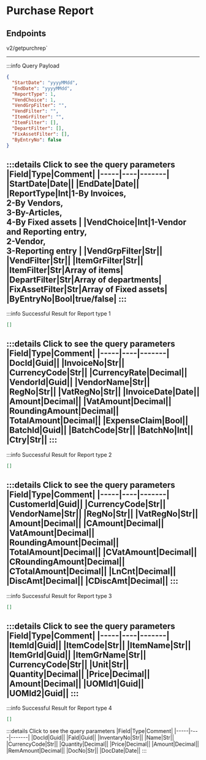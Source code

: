 # Purchase Report

## Endpoints

<!--@include: @/dist/md/api_url.md-->v2/getpurchrep`

---
:::info Query Payload
```json
{
  "StartDate": "yyyyMMdd",
  "EndDate": "yyyyMMdd",
  "ReportType": 1,
  "VendChoice": 1,
  "VendGrpFilter": "",
  "VendFilter": "",
  "ItemGrFilter": "",
  "ItemFilter": [],
  "DepartFilter": [],
  "FixAssetFilter": [],
  "ByEntryNo": false
}
```
:::details Click to see the query parameters
|Field|Type|Comment|
|-----|----|-------|
|StartDate|Date||
|EndDate|Date||
|ReportType|Int|1-By Invoices,<br> 2-By Vendors,<br> 3-By-Articles,<br> 4-By Fixed assets |
|VendChoice|Int|1-Vendor and Reporting entry,<br> 2-Vendor,<br> 3-Reporting entry |
|VendGrpFilter|Str||
|VendFilter|Str||
|ItemGrFilter|Str||
|ItemFilter|Str|Array of items|
|DepartFilter|Str|Array of departments|
|FixAssetFilter|Str|Array of Fixed assets|
|ByEntryNo|Bool|true/false|
:::
---
:::info Successful Result for Report type 1
```json
[]
```
:::details Click to see the query parameters
|Field|Type|Comment|
|-----|----|-------|
|DocId|Guid||
|InvoiceNo|Str||
|CurrencyCode|Str||
|CurrencyRate|Decimal||
|VendorId|Guid||
|VendorName|Str||
|RegNo|Str||
|VatRegNo|Str||
|InvoiceDate|Date||
|Amount|Decimal||
|VatAmount|Decimal||
|RoundingAmount|Decimal||
|TotalAmount|Decimal||
|ExpenseClaim|Bool||
|BatchId|Guid||
|BatchCode|Str||
|BatchNo|Int||
|Ctry|Str||
:::
---
:::info Successful Result for Report type 2
```json
[]
```
:::details Click to see the query parameters
|Field|Type|Comment|
|-----|----|-------|
|CustomerId|Guid||
|CurrencyCode|Str||
|VendorName|Str||
|RegNo|Str||
|VatRegNo|Str||
|Amount|Decimal||
|CAmount|Decimal||
|VatAmount|Decimal||
|RoundingAmount|Decimal||
|TotalAmount|Decimal||
|CVatAmount|Decimal||
|CRoundingAmount|Decimal||
|CTotalAmount|Decimal||
|LnCnt|Decimal||
|DiscAmt|Decimal||
|CDiscAmt|Decimal||
:::
---
:::info Successful Result for Report type 3
```json
[]
```
:::details Click to see the query parameters
|Field|Type|Comment|
|-----|----|-------|
|ItemId|Guid||
|ItemCode|Str||
|ItemName|Str||
|ItemGrId|Guid||
|ItemGrName|Str||
|CurrencyCode|Str||
|Unit|Str||
|Quantity|Decimal||
|Price|Decimal||
|Amount|Decimal||
|UOMId1|Guid||
|UOMId2|Guid||
:::
---
:::info Successful Result for Report type 4
```json
[]
```
:::details Click to see the query parameters
|Field|Type|Comment|
|-----|----|-------|
|DocId|Guid||
|FaId|Guid||
|InventaryNo|Str||
|Name|Str||
|CurrencyCode|Str||
|Quantity|Decimal||
|Price|Decimal||
|Amount|Decimal||
|RemAmount|Decimal||
|DocNo|Str||
|DocDate|Date||
:::